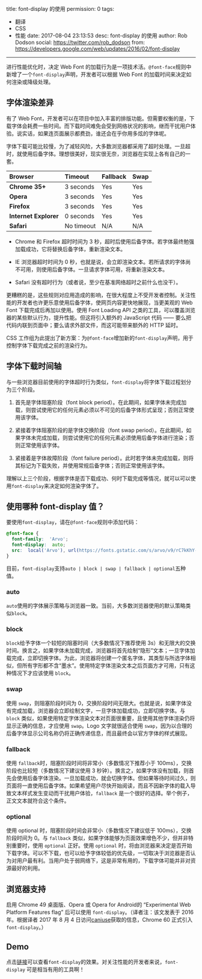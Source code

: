 title: font-display 的使用
permission: 0
tags:
  - 翻译
  - CSS
  - 性能
date: 2017-08-04 23:13:53
desc: font-display 的使用
author: Rob Dodson
social: https://twitter.com/rob_dodson
from: https://developers.google.com/web/updates/2016/02/font-display
---

进行性能优化时，决定 Web Font 的加载行为是一项技术活。`@font-face`规则中新增了一个`font-display`声明，开发者可以根据 Web Font 的加载时间来决定如何渲染或降级处理。

## 字体渲染差异

有了 Web Font，开发者可以在项目中加入丰富的排版功能。但需要权衡的是，下载字体会耗费一些时间。而下载时间难免会受到网络状况的影响，继而干扰用户体验。说实话，如果连页面展示都费劲，谁还会在乎你用多炫的字体呢。

字体下载可能比较慢，为了减轻风险，大多数浏览器都采用了超时处理。一旦超时，就使用后备字体。理想很美好，现实很无奈，浏览器在实现上各有自己的一套。

| Browser | Timeout | Fallback | Swap |
|:--------|:--------|:---------|:-----|
| **Chrome 35+** | 3 seconds | Yes | Yes |
| **Opera** | 3 seconds | Yes | Yes |
| **Firefox** | 3 seconds | Yes | Yes |
| **Internet Explorer** | 0 seconds | Yes | Yes |
| **Safari** | No timeout | N/A | N/A |

*   Chrome 和 Firefox 超时时间为 3 秒，超时后使用后备字体。若字体最终勉强加载成功，它将替换后备字体，重新渲染文本。

*   IE 浏览器超时时间为 0 秒，也就是说，会立即渲染文本。若所请求的字体尚不可用，则使用后备字体。一旦请求字体可用，将重新渲染文本。

*   Safari 没有超时行为（或者说，至少在基准网络超时之前什么也没干）。

更糟糕的是，这些规则对应用造成的影响，在很大程度上不受开发者控制。关注性能的开发者也许更乐意使用后备字体，使网页内容更快地展现，当更美观的 Web Font 下载完成后再加以使用。使用 Font Loading API 之类的工具，可以覆盖浏览器的某些默认行为，提升性能。但这将引入额外的 JavaScript 代码 —— 要么把代码内联到页面中；要么请求外部文件，而这可能带来额外的 HTTP 延时。

CSS 工作组为此提出了新方案：为`@font-face`增加新的`font-display`声明，用于控制字体下载完成之前的渲染行为。

## 字体下载时间轴

与一些浏览器目前使用的字体超时行为类似，`font-display`将字体下载过程划分为三个阶段。

1.  首先是字体阻塞阶段（font block period）。在此期间，如果字体未完成加载，则尝试使用它的任何元素必须以不可见的后备字体形式呈现；否则正常使用该字体。

2.  紧接着字体阻塞阶段的是字体交换阶段（font swap period）。在此期间，如果字体未完成加载，则尝试使用它的任何元素必须使用后备字体进行渲染；否则正常使用该字体。

3.  紧接着是字体故障阶段（font failure period）。此时若字体未完成加载，则将其标记为下载失败，并使用常规后备字体；否则正常使用该字体。

理解以上三个阶段，根据字体是否下载成功、何时下载完成等情况，就可以可以使用`font-display`来决定如何渲染字体了。

## 使用哪种 font-display 值？

要使用`font-display`，请在`@font-face`规则中添加代码：

```css
@font-face {
  font-family:  'Arvo';
  font-display:  auto;
  src:  local('Arvo'), url(https://fonts.gstatic.com/s/arvo/v9/rC7kKhY-eUDY-ucISTIf5PesZW2xOQ-xsNqO47m55DA.woff2) format('woff2');
}
```

目前，`font-display`支持`auto | block | swap | fallback | optional`五种值。

### auto

`auto`使用的字体展示策略与浏览器一致。当前，大多数浏览器使用的默认策略类似`block`。

### block

`block`给予字体一个较短的阻塞时间（大多数情况下推荐使用 3s）和无限大的交换时间。换言之，如果字体未加载完成，浏览器将首先绘制“隐形”文本；一旦字体加载完成，立即切换字体。为此，浏览器将创建一个匿名字体，其类型与所选字体相似，但所有字形都不含“墨水”。使用特定字体渲染文本之后页面方才可用，只有这种情况下才应该使用 `block`。

### swap

使用 `swap`，则阻塞阶段时间为 0，交换阶段时间无限大。也就是说，如果字体没有完成加载，浏览器会立即绘制文字，一旦字体加载成功，立即切换字体。与 `block` 类似，如果使用特定字体渲染文本对页面很重要，且使用其他字体渲染仍将显示正确的信息，才应使用 `swap`。Logo 文字就很适合使用 `swap`，因为以合理的后备字体显示公司名称仍将正确传递信息，而且最终会以官方字体的样式展现。

### fallback

使用 `fallback`时，阻塞阶段时间将非常小（多数情况下推荐小于 100ms），交换阶段也比较短（多数情况下建议使用 3 秒钟）。换言之，如果字体没有加载，则首先会使用后备字体渲染。一旦加载成功，就会切换字体。但如果等待时间过久，则页面将一直使用后备字体。如果希望用户尽快开始阅读，而且不因新字体的载入导致文本样式发生变动而干扰用户体验，`fallback` 是一个很好的选择。举个例子，正文文本就符合这个条件。

### optional

使用 optional 时，阻塞阶段时间会非常小（多数情况下建议低于 100ms），交换阶段时间为 0。与 `fallback` 类似，如果字体能够为页面效果增色不少，但并非特别重要时，使用 `optional` 正好。使用 `optional` 时，将由浏览器来决定是否开始下载字体。可以不下载，也可以给予字体较低的优先级，一切取决于浏览器是否认为对用户最有利。当用户处于弱网络下，这是非常有用的，下载字体可能并非对资源最好的利用。

## 浏览器支持

启用 Chrome 49 桌面版、Opera 或 Opera for Android的 “Experimental Web Platform Features flag” 后可以使用 `font-display`。（译者注：该文发表于 2016 年。根据译者 2017 年 8 月 4 日访问[caniuse](http://caniuse.com/#search=font-display)获取的信息，Chrome 60 正式引入 `font-display`。）

## Demo

点击[链接](https://jsbin.com/nigahi/latest/edit?html,output)可以查看`font-display`的效果。对关注性能的开发者来说，`font-display` 可是相当有用的工具啊！
